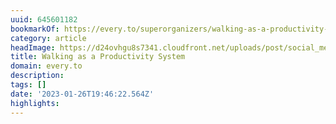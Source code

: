```yaml
---
uuid: 645601182
bookmarkOf: https://every.to/superorganizers/walking-as-a-productivity-system
category: article
headImage: https://d24ovhgu8s7341.cloudfront.net/uploads/post/social_media_image/1784/social-2.png
title: Walking as a Productivity System
domain: every.to
description: 
tags: []
date: '2023-01-26T19:46:22.564Z'
highlights: 
---
```



